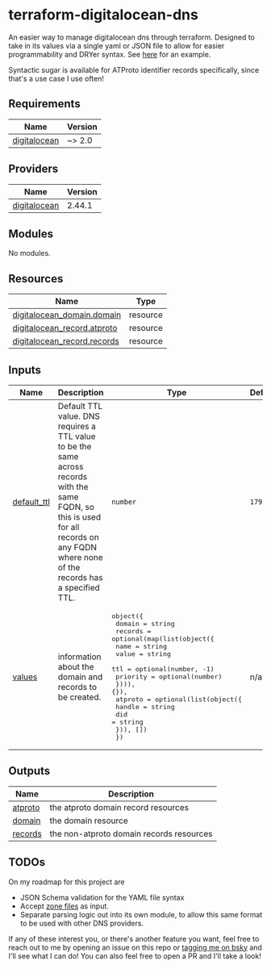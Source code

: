 # terraform-digitalocean-dns

An easier way to manage digitalocean dns through terraform. Designed to take in its values via a single yaml or JSON file to allow for easier programmability and DRYer syntax. See [here](./examples/basic_usage/dns/test_config.yml) for an example.

Syntactic sugar is available for ATProto identifier records specifically, since that's a use case I use often!

<!-- BEGIN_TF_DOCS -->
## Requirements

| Name | Version |
|------|---------|
| <a name="requirement_digitalocean"></a> [digitalocean](#requirement\_digitalocean) | ~> 2.0 |

## Providers

| Name | Version |
|------|---------|
| <a name="provider_digitalocean"></a> [digitalocean](#provider\_digitalocean) | 2.44.1 |

## Modules

No modules.

## Resources

| Name | Type |
|------|------|
| [digitalocean_domain.domain](https://registry.terraform.io/providers/digitalocean/digitalocean/latest/docs/resources/domain) | resource |
| [digitalocean_record.atproto](https://registry.terraform.io/providers/digitalocean/digitalocean/latest/docs/resources/record) | resource |
| [digitalocean_record.records](https://registry.terraform.io/providers/digitalocean/digitalocean/latest/docs/resources/record) | resource |

## Inputs

| Name | Description | Type | Default | Required |
|------|-------------|------|---------|:--------:|
| <a name="input_default_ttl"></a> [default\_ttl](#input\_default\_ttl) | Default TTL value. DNS requires a TTL value to be the same across records with the same FQDN, so this is used for all records on any FQDN where none of the records has a specified TTL. | `number` | `1799` | no |
| <a name="input_values"></a> [values](#input\_values) | information about the domain and records to be created. | <pre>object({<br/>    domain = string<br/>    records = optional(map(list(object({<br/>      name  = string<br/>      value = string<br/>      ttl = optional(number, -1)<br/>      priority = optional(number)<br/>    }))), {}),<br/>    atproto = optional(list(object({<br/>      handle = string<br/>      did    = string<br/>    })), [])<br/>  })</pre> | n/a | yes |

## Outputs

| Name | Description |
|------|-------------|
| <a name="output_atproto"></a> [atproto](#output\_atproto) | the atproto domain record resources |
| <a name="output_domain"></a> [domain](#output\_domain) | the domain resource |
| <a name="output_records"></a> [records](#output\_records) | the non-atproto domain records resources |
<!-- END_TF_DOCS -->

## TODOs

On my roadmap for this project are

- JSON Schema validation for the YAML file syntax
- Accept [zone files](https://www.cloudflare.com/learning/dns/glossary/dns-zone/) as input.
- Separate parsing logic out into its own module, to allow this same format to be used with other DNS providers.

If any of these interest you, or there's another feature you want, feel free to reach out to me by opening an issue on this repo or [tagging me on bsky](https://bsky.app/profile/leftist.gay) and I'll see what I can do! You can also feel free to open a PR and I'll take a look!